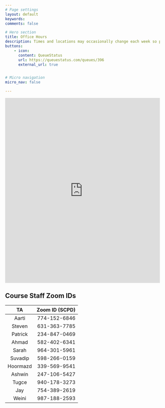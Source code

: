 ```yaml
---
# Page settings
layout: default
keywords:
comments: false

# Hero section
title: Office Hours
description: Times and locations may occasionally change each week so please check this page often. You will need to create an account on QueueStatus. When you wish to join the queue, click on the "Sign Up" button in the CS230 - Spring 2019 Queue page. Be sure to properly enter all information needed in the menu when you sign up. This will enable the CAs to properly contact you. Also check "Announcements" and "chat" boxes reguarly for messages from CAs.
buttons:
    - icon: 
      content: QueueStatus
      url: https://queuestatus.com/queues/396
      external_url: true


# Micro navigation
micro_nav: false

---
```


<div>
    <iframe src="https://calendar.google.com/calendar/embed?src=057nfq8g0iillre9qe3u870v8o%40group.calendar.google.com&ctz=America%2FLos_Angeles" style=" border-width:0 " width="100%" height="600" frameborder="0" scrolling="no"></iframe>
</div>


## Course Staff Zoom IDs

|    TA     | Zoom ID (SCPD) |
|:---------:|---------------:|
| Aarti  	| 774-152-6846            |
| Steven    | 631-363-7785            |
| Patrick   | 234-847-0469            |
| Ahmad     | 582-402-6341            |
| Sarah     | 964-301-5961            |
| Suvadip   | 598-266-0159            |
| Hoormazd  | 339-569-9541            |
| Ashwin    | 247-106-5427            |
| Tugce     | 940-178-3273            |
| Jay       | 754-389-2619            |
| Weini     | 987-188-2593            |

<!---
| Aarti  	| TBD            | 452-715-0895   |
| Steven    | TBD            | 631-363-7785   |
| Patrick   | TBD            | 234-847-0469   |
| Ahmad     | TBD            |                |
| Sarah     | TBD            | 964-301-5961   |
| Suvadip   | TBD            |                |
| Hoormazd  | TBD            | 339-569-9541   |
| Ashwin    | TBD            |                |
| Tugce     | TBD            |                |
| Jay       | TBD            | 754-389-2619   |
| Weini     | TBD            | 987-188-2593   |
-->
